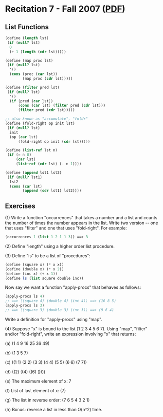 Recitation 7 - Fall 2007 ([PDF](http://people.csail.mit.edu/jastr/6001/fall07/r07.pdf))
=======================================================================================

List Functions
-------------- 

```scheme
(define (length lst)
 (if (null? lst)
  0
  (+ 1 (length (cdr lst)))))

(define (map proc lst)
 (if (null? lst)
  '()
  (cons (proc (car lst))
        (map proc (cdr lst)))))

(define (filter pred lst)
 (if (null? lst)
  '()
  (if (pred (car lst))
      (cons (car lst) (filter pred (cdr lst)))
      (filter pred (cdr lst)))))

;; also known as "accumulate", "foldr"
(define (fold-right op init lst)
 (if (null? lst)
  init
  (op (car lst)
      (fold-right op init (cdr lst)))))

(define (list-ref lst n)
 (if (= n 0)
     (car lst)
     (list-ref (cdr lst) (- n 1))))

(define (append lst1 lst2)
 (if (null? lst1)
  lst2
  (cons (car lst)
        (append (cdr lst1) lst2))))
```

Exercises
---------

(1) Write a function "occurrences" that takes a number and a list and counts the number 
    of times the number appears in the list. Write two version -- one that uses "filter" and 
    one that uses "fold-right". For example:

```scheme
(occurrences 1 (list 1 2 1 1 3)) ==> 3
```

(2) Define "length" using a higher order list procedure.

(3) Define "ls" to be a list of "procedures":

```scheme
(define (square x) (* x x))
(define (double x) (* x 2))
(define (inc x) (+ x 1))
(define ls (list square double inc))
```

Now say we want a function "apply-procs" that behaves as follows:

```scheme
(apply-procs ls 4)
;; ==> ((square 4) (double 4) (inc 4)) ==> (16 8 5)
(apply-procs ls 3)
;; ==> ((square 3) (double 3) (inc 3)) ==> (9 6 4)
```

Write a definition for "apply-procs" using "map".

(4) Suppose "x" is bound to the list (1 2 3 4 5 6 7). Using "map", "filter" and/or "fold-right", 
    write an expression involving "x" that returns:

(a) (1 4 9 16 25 36 49)

(b) (1 3 5 7)

(c) ((1 1) (2 2) (3 3) (4 4) (5 5) (6 6) (7 7))

(d) ((2) ((4) ((6) ())))

(e) The maximum element of x: 7

(f) List of last element of x: (7)

(g) The list in reverse order: (7 6 5 4 3 2 1)

(h) Bonus: reverse a list in less than O(n^2) time.
